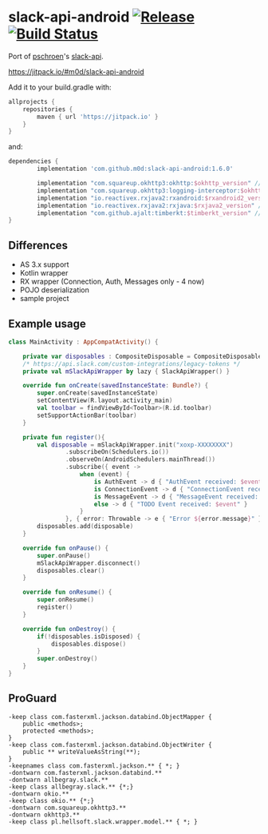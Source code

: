 # slack-api-android [![Release](https://jitpack.io/v/m0d/slack-api-android.svg)](https://jitpack.io/#m0d/slack-api-android) [![Build Status](https://travis-ci.org/m0d/slack-api-android.svg)](https://travis-ci.org/m0d/slack-api-android)

Port of [pschroen](https://github.com/pschroen)'s [slack-api](https://github.com/pschroen/slack-api-android).

https://jitpack.io/#m0d/slack-api-android

Add it to your build.gradle with:

```gradle
allprojects {
    repositories {
        maven { url 'https://jitpack.io' }
    }
}
```

and:

```gradle
dependencies {
        implementation 'com.github.m0d:slack-api-android:1.6.0'

        implementation "com.squareup.okhttp3:okhttp:$okhttp_version" // lib compileOnly
        implementation "com.squareup.okhttp3:logging-interceptor:$okhttp_version" // lib compileOnly
        implementation "io.reactivex.rxjava2:rxandroid:$rxandroid2_version" // lib compileOnly
        implementation "io.reactivex.rxjava2:rxjava:$rxjava2_version" // lib compileOnly
        implementation "com.github.ajalt:timberkt:$timberkt_version" // lib compileOnly
}
```

## Differences

- AS 3.x support
- Kotlin wrapper
- RX wrapper (Connection, Auth, Messages only - 4 now)
- POJO deserialization
- sample project

## Example usage

```kotlin
class MainActivity : AppCompatActivity() {

    private var disposables : CompositeDisposable = CompositeDisposable()
    /* https://api.slack.com/custom-integrations/legacy-tokens */
    private val mSlackApiWrapper by lazy { SlackApiWrapper() }

    override fun onCreate(savedInstanceState: Bundle?) {
        super.onCreate(savedInstanceState)
        setContentView(R.layout.activity_main)
        val toolbar = findViewById<Toolbar>(R.id.toolbar)
        setSupportActionBar(toolbar)
    }

    private fun register(){
        val disposable = mSlackApiWrapper.init("xoxp-XXXXXXXX")
                .subscribeOn(Schedulers.io())
                .observeOn(AndroidSchedulers.mainThread())
                .subscribe({ event ->
                    when (event) {
                        is AuthEvent -> d { "AuthEvent received: $event" }
                        is ConnectionEvent -> d { "ConnectionEvent received: $event" }
                        is MessageEvent -> d { "MessageEvent received: $event" }
                        else -> d { "TODO Event received: $event" }
                    }
                }, { error: Throwable -> e { "Error ${error.message}" } })
        disposables.add(disposable)
    }

    override fun onPause() {
        super.onPause()
        mSlackApiWrapper.disconnect()
        disposables.clear()
    }

    override fun onResume() {
        super.onResume()
        register()
    }

    override fun onDestroy() {
        if(!disposables.isDisposed) {
            disposables.dispose()
        }
        super.onDestroy()
    }
}
```


## ProGuard

```
-keep class com.fasterxml.jackson.databind.ObjectMapper {
    public <methods>;
    protected <methods>;
}
-keep class com.fasterxml.jackson.databind.ObjectWriter {
    public ** writeValueAsString(**);
}
-keepnames class com.fasterxml.jackson.** { *; }
-dontwarn com.fasterxml.jackson.databind.**
-dontwarn allbegray.slack.**
-keep class allbegray.slack.** {*;}
-dontwarn okio.**
-keep class okio.** {*;}
-dontwarn com.squareup.okhttp3.**
-dontwarn okhttp3.**
-keep class pl.hellsoft.slack.wrapper.model.** { *; }

```
